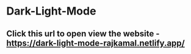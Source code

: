 # Dark-Light-Mode
## Click this url to open view the website - https://dark-light-mode-rajkamal.netlify.app/
